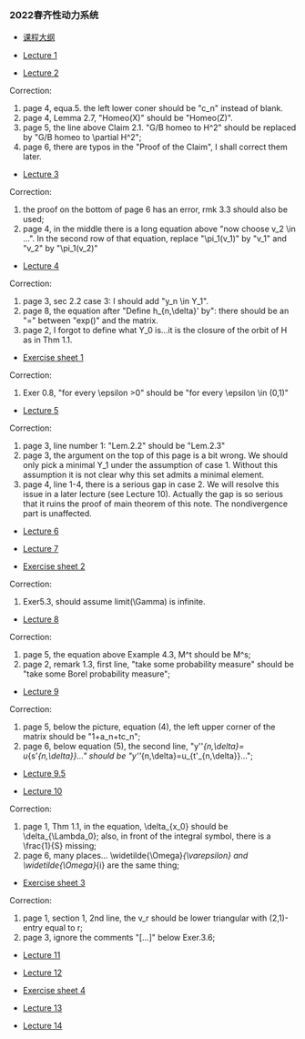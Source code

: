 ##  

### 2022春齐性动力系统


- [课程大纲](https://runlinzhang.github.io/2022齐性动力系统课程大纲.pdf?raw=true)

- [Lecture 1](https://runlinzhang.github.io/Lec1.pdf?raw=true)

- [Lecture 2](https://runlinzhang.github.io/Lec2.pdf?raw=true)

Correction:
1. page 4, equa.5. the left lower coner should be "c_n" instead of blank. 
2. page 4, Lemma 2.7, "Homeo(X)" should be "Homeo(Z)".
3. page 5, the line above Claim 2.1. "G/B homeo to H^2" should be replaced by "G/B homeo to \partial H^2";
4. page 6, there are typos in the "Proof of the Claim", I shall correct them later.

- [Lecture 3](https://runlinzhang.github.io/Lec3.pdf?raw=true)

Correction:
1. the proof on the bottom of page 6 has an error, rmk 3.3 should also be used;
2. page 4, in the middle there is a long equation above "now choose v_2 \in ...". In the second row of that equation, replace "\pi_1(v_1)" by "v_1" and "v_2" by "\pi_1(v_2)"

- [Lecture 4](https://runlinzhang.github.io/Lec4.pdf?raw=true)

Correction:
1. page 3, sec 2.2 case 3: I should add "y_n \in Y_1".
2. page 8, the equation after "Define h_{n,\delta}' by": there should be an "=" between "exp()" and the matrix.
3. page 2, I forgot to define what Y_0 is...it is the closure of the orbit of H as in Thm 1.1.

- [Exercise sheet 1](https://runlinzhang.github.io/EXER_1.pdf?raw=true)

Correction:
1. Exer 0.8, "for every \epsilon >0" should be "for every \epsilon \in (0,1)"

- [Lecture 5](https://runlinzhang.github.io/Lec5.pdf?raw=true)

Correction:
1. page 3, line number 1: "Lem.2.2" should be "Lem.2.3"
2. page 3, the argument on the top of this page is a bit wrong. We should only pick a minimal Y_1 under the assumption of case 1. Without this assumption it is not clear why this set admits a minimal element. 
3. page 4, line 1-4, there is a serious gap in case 2. We will resolve this issue in a later lecture (see Lecture 10). Actually the gap is so serious that it ruins the proof of main theorem of this note. The nondivergence part is unaffected.

- [Lecture 6](https://runlinzhang.github.io/Lec6.pdf?raw=true)

- [Lecture 7](https://runlinzhang.github.io/Lec7.pdf?raw=true)

- [Exercise sheet 2](https://runlinzhang.github.io/EXER_2.pdf?raw=true)

Correction:
1. Exer5.3, should assume limit(\Gamma) is infinite.

- [Lecture 8](https://runlinzhang.github.io/Lec8.pdf?raw=true)

Correction:
1. page 5, the equation above Example 4.3, M^t should be M^s;
2. page 2, remark 1.3, first line, "take some probability measure" should be "take some Borel probability measure";

- [Lecture 9](https://runlinzhang.github.io/Lec9.pdf?raw=true)

Correction:
1. page 5, below the picture, equation (4), the left upper corner of the matrix should be "1+a_n+tc_n";
2. page 6, below equation (5), the second line, "y''_{n,\delta}= u_{s'_{n,\delta}}..." should be  "y''_{n,\delta}=u_{t'_{n,\delta}}...";

- [Lecture 9.5](https://runlinzhang.github.io/Lec9.5.pdf?raw=true)

- [Lecture 10](https://runlinzhang.github.io/Lec10.pdf?raw=true)

Correction:
1. page 1, Thm 1.1, in the equation, \delta_{x_0} should be \delta_{\Lambda_0}; also, in front of the integral symbol, there is a \frac{1}{S} missing;
2. page 6, many places... \widetilde{\Omega}_{\varepsilon} and \widetilde{\Omega}_{i} are the same thing;

- [Exercise sheet 3](https://runlinzhang.github.io/EXER_3.pdf?raw=true)

Correction:
1. page 1, section 1, 2nd line, the v_r should be lower triangular with (2,1)-entry equal to r;
2. page 3, ignore the comments "[...]" below Exer.3.6;

- [Lecture 11](https://runlinzhang.github.io/Lec11.pdf?raw=true)

- [Lecture 12](https://runlinzhang.github.io/Lec12.pdf?raw=true)

- [Exercise sheet 4](https://runlinzhang.github.io/EXER_4.pdf?raw=true)

- [Lecture 13](https://runlinzhang.github.io/Lec13.pdf?raw=true)

- [Lecture 14](https://runlinzhang.github.io/Lec14.pdf?raw=true)

